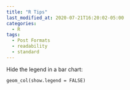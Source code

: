 ```yaml
---
title: "R Tips"
last_modified_at: 2020-07-21T16:20:02-05:00
categories:
  - R
tags:
  - Post Formats
  - readability
  - standard
---
```


Hide the legend in a bar chart:
  ```
  geom_col(show.legend = FALSE)
  ```
